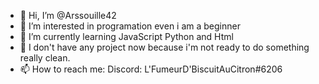- 👋 Hi, I’m @Arssouille42
- 👀 I’m interested in programation even i am a beginner
- 🌱 I’m currently learning JavaScript Python and Html
- 💞️ I don't have any project now because i'm not ready to do something really clean.
- 📫 How to reach me: Discord: L'FumeurD'BiscuitAuCitron#6206
                      

<!---
Arssouille42/Arssouille42 is a ✨ special ✨ repository because its `README.md` (this file) appears on your GitHub profile.
You can click the Preview link to take a look at your changes.
--->
